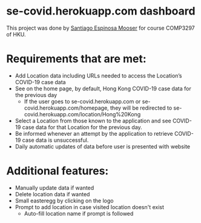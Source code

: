 # se-covid.herokuapp.com dashboard

This project was done by [Santiago Espinosa Mooser](github.com/santiago-espinosa) for course COMP3297 of HKU.

# Requirements that are met:

- Add Location data including URLs needed to access the Location’s COVID-19 case data
- See on the home page, by default, Hong Kong COVID-19 case data for the previous day
  - If the user goes to se-covid.herokuapp.com or se-covid.herokuapp.com/homepage, they will be redirected to se-covid.herokuapp.com/location/Hong%20Kong
- Select a Location from those known to the application and see COVID-19 case data for that Location for the previous day.
- Be informed whenever an attempt by the application to retrieve COVID-19 case data is unsuccessful.
- Daily automatic updates of data before user is presented with website

# Additional features:

- Manually update data if wanted
- Delete location data if wanted
- Small easteregg by clicking on the logo
- Prompt to add location in case visited location doesn't exist
  - Auto-fill location name if prompt is followed